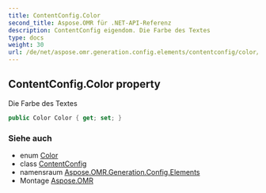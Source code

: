```yaml
---
title: ContentConfig.Color
second_title: Aspose.OMR für .NET-API-Referenz
description: ContentConfig eigendom. Die Farbe des Textes
type: docs
weight: 30
url: /de/net/aspose.omr.generation.config.elements/contentconfig/color/
---
```

## ContentConfig.Color property

Die Farbe des Textes

```csharp
public Color Color { get; set; }
```

### Siehe auch

* enum [Color](../../../aspose.omr.generation/color/)
* class [ContentConfig](../)
* namensraum [Aspose.OMR.Generation.Config.Elements](../../contentconfig/)
* Montage [Aspose.OMR](../../../)



